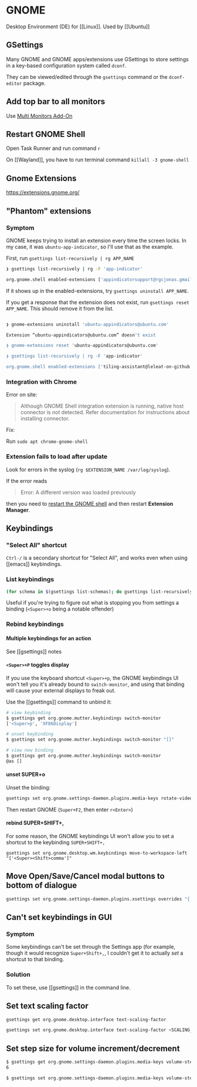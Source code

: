 # GNOME

Desktop Environment (DE) for [[Linux]]. Used by [[Ubuntu]]

## GSettings

Many GNOME and GNOME apps/extensions use GSettings to store settings in a key-based configuration system called `dconf`.

They can be viewed/edited through the `gsettings` command or the `dconf-editor` package.

## Add top bar to all monitors

Use [Multi Monitors Add-On](https://github.com/realh/multi-monitors-add-on)

## Restart GNOME Shell

Open Task Runner and run command `r`

On [[Wayland]], you have to run terminal command `killall -3 gnome-shell`

## Gnome Extensions

<https://extensions.gnome.org/>

## "Phantom" extensions

### Symptom

GNOME keeps trying to install an extension every time the screen locks. In my case, it was `ubuntu-app-indicator`, so
I'll use that as the example.

First, run `gsettings list-recursively | rg APP_NAME`

```bash
❯ gsettings list-recursively | rg -F 'app-indicator'

org.gnome.shell enabled-extensions ['appindicatorsupport@rgcjonas.gmail.com', 'tiling-assistant@leleat-on-github', 'desktop-icons@csoriano', 'ubuntu-appindicators@ubuntu.com', 'panelScroll@sun.wxg@gmail.com', 'touchpad-indicator@orangeshirt', 'gestureImprovements@gestures', 'workspace-switch-wraparound@theychx.org', 'multi-monitors-add-on@spin83', 'impatience@gfxmonk.net', 'trayIconsReloaded@selfmade.pl', 'babar@fthx', 'ubuntu-dock@ubuntu.com', 'walkpaper@walkpaper.blinkbp.github.com', 'user-theme@gnome-shell-extensions.gcampax.github.com', 'places-menu@gnome-shell-extensions.gcampax.github.com', 'sound-output-device-chooser@kgshank.net', 'caffeine@patapon.info', 'cpupower@mko-sl.de', 'horizontal-workspace-indicator@tty2.io']
```

If it shows up in the enabled-extensions, try `gsettings uninstall APP_NAME`.

If you get a response that the extension does not exist, run `gsettings reset APP_NAME`. This should remove it from the
list.

```bash

❯ gnome-extensions uninstall 'ubuntu-appindicators@ubuntu.com'

Extension “ubuntu-appindicators@ubuntu.com” doesn't exist

❯ gnome-extensions reset 'ubuntu-appindicators@ubuntu.com'

❯ gsettings list-recursively | rg -F 'app-indicator'

org.gnome.shell enabled-extensions ['tiling-assistant@leleat-on-github', 'desktop-icons@csoriano', 'panelScroll@sun.wxg@gmail.com', 'touchpad-indicator@orangeshirt', 'gestureImprovements@gestures', 'workspace-switch-wraparound@theychx.org', 'multi-monitors-add-on@spin83', 'impatience@gfxmonk.net', 'trayIconsReloaded@selfmade.pl', 'babar@fthx', 'ubuntu-dock@ubuntu.com', 'walkpaper@walkpaper.blinkbp.github.com', 'user-theme@gnome-shell-extensions.gcampax.github.com', 'places-menu@gnome-shell-extensions.gcampax.github.com', 'sound-output-device-chooser@kgshank.net', 'caffeine@patapon.info', 'cpupower@mko-sl.de', 'horizontal-workspace-indicator@tty2.io']
```

### Integration with Chrome

Error on site:

> Although GNOME Shell integration extension is running, native host connector is not detected. Refer documentation for instructions about installing connector.

Fix:

Run `sudo apt chrome-gnome-shell`

### Extension fails to load after update

Look for errors in the syslog (`rg $EXTENSION_NAME /var/log/syslog`).

If the error reads

> Error: A different version was loaded previously

then you need to [restart the GNOME shell](#restart-gnome-shell) and then restart **Extension Manager**.

## Keybindings

### "Select All" shortcut

`Ctrl-/` is a secondary shortcut for "Select All", and works even when using [[emacs]] keybindings.

### List keybindings

```bash
(for schema in $(gsettings list-schemas); do gsettings list-recursively $schema; done) | rg 'keybindings'
```

Useful if you're trying to figure out what is stopping you from settings a binding (`<Super>+o` being a notable
offender)

### Rebind keybindings

#### Multiple keybindings for an action

See [[gsettings]] notes

#### `<Super>+P` toggles display

If you use the keyboard shortcut `<Super>+p`, the GNOME keybindings UI won't tell you it's already bound to
`switch-monitor`, and using that binding will cause your external displays to freak out.

Use the [[gsettings]] command to unbind it:

```bash
# view keybinding
$ gsettings get org.gnome.mutter.keybindings switch-monitor
['<Super>p', 'XF86Display']

# unset keybinding
$ gsettings set org.gnome.mutter.keybindings switch-monitor "[]"

# view new binding
$ gsettings get org.gnome.mutter.keybindings switch-monitor     
@as []

```

#### unset SUPER+o

Unset the binding:

```bash
gsettings set org.gnome.settings-daemon.plugins.media-keys rotate-video-lock-static []
```

Then restart GNOME (`Super+F2`, then enter `r<Enter>`)

#### rebind SUPER+SHIFT+,

For some reason, the GNOME keybindings UI won't allow you to set a shortcut to the keybinding `SUPER+SHIFT+,`

`gsettings set org.gnome.desktop.wm.keybindings move-to-workspace-left "['<Super><Shift>comma']"`

## Move Open/Save/Cancel modal buttons to bottom of dialogue

```bash
gsettings set org.gnome.settings-daemon.plugins.xsettings overrides "{'Gtk/DialogsUseHeader':<0>}"
```

## Can't set keybindings in GUI

### Symptom

Some keybindings can't be set through the Settings app (for example, though it would recognize `Super+Shift+,`, I
couldn't get it to actually _set_ a shortcut to that binding.

### Solution

To set these, use [[gsettings]] in the command line.

## Set text scaling factor

```bash
gsettings get org.gnome.desktop.interface text-scaling-factor

gsettings set org.gnome.desktop.interface text-scaling-factor <SCALING_FACTOR>
```

## Set step size for volume increment/decrement

```bash
$ gsettings get org.gnome.settings-daemon.plugins.media-keys volume-step
6

$ gsettings set org.gnome.settings-daemon.plugins.media-keys volume-step 2
```
